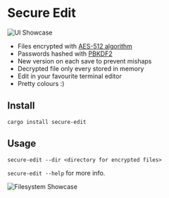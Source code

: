 # Secure Edit

![UI Showcase](https://github.com/Sean-McConnachie/secure-edit/images/ui.png)

- Files encrypted with [AES-512 algorithm](https://en.wikipedia.org/wiki/Advanced_Encryption_Standard)
- Passwords hashed with [PBKDF2](https://en.wikipedia.org/wiki/PBKDF2)
- New version on each save to prevent mishaps
- Decrypted file only every stored in memory
- Edit in your favourite terminal editor
- Pretty colours :)

## Install
`cargo install secure-edit`

## Usage

`secure-edit --dir <directory for encrypted files>`

`secure-edit --help` for more info.

![Filesystem Showcase](https://github.com/Sean-McConnachie/secure-edit/images/fs.png)